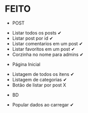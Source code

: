 # FEITO

*  POST
- Listar todos os posts          ✔
- Listar post por id             ✔
- Listar comentarios em um post  ✔
- Listar favoritos em um post    ✔
- Corzinha no nome para admins   ✔

*  Página Inicial
- Listagem de todos os itens     ✔
- Listagem de categorias         ✔
- Botão de listar por post       X

* BD
- Popular dados ao carregar      ✔

